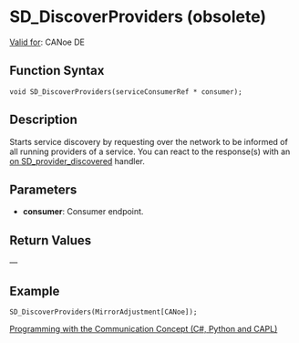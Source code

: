 # SD_DiscoverProviders (obsolete)

[Valid for](../../../Shared/FeatureAvailability.md):  CANoe DE

## Function Syntax

```
void SD_DiscoverProviders(serviceConsumerRef * consumer);
```

## Description

Starts service discovery by requesting over the network to be informed of all running providers of a service. You can react to the response(s) with an [on SD_provider_discovered](../EventProcedures/CAPLfunctionOnSDProviderDiscovered.md) handler.

## Parameters

- **consumer**: Consumer endpoint.

## Return Values

—

## Example

```
SD_DiscoverProviders(MirrorAdjustment[CANoe]);
```

[Programming with the Communication Concept (C#, Python and CAPL)](../../../CANoeCANalyzer/CommunicationConcept/Programming/CCP.md)
